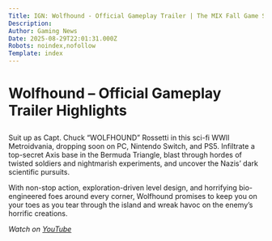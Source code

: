 ```yaml
---
Title: IGN: Wolfhound - Official Gameplay Trailer | The MIX Fall Game Showcase 2025
Description: 
Author: Gaming News
Date: 2025-08-29T22:01:31.000Z
Robots: noindex,nofollow
Template: index
---
```

<h1>
  
  
  Wolfhound – Official Gameplay Trailer Highlights
</h1>

<p>Suit up as Capt. Chuck “WOLFHOUND” Rossetti in this sci-fi WWII Metroidvania, dropping soon on PC, Nintendo Switch, and PS5. Infiltrate a top-secret Axis base in the Bermuda Triangle, blast through hordes of twisted soldiers and nightmarish experiments, and uncover the Nazis’ dark scientific pursuits.</p>

<p>With non-stop action, exploration-driven level design, and horrifying bio-engineered foes around every corner, Wolfhound promises to keep you on your toes as you tear through the island and wreak havoc on the enemy’s horrific creations.</p>

<p><em>Watch on <a href="https://www.youtube.com/watch?v=yf_IXXgAPWA" rel="noopener noreferrer">YouTube</a></em></p>

